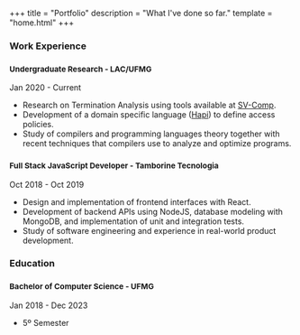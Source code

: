 +++
title = "Portfolio"
description = "What I've done so far."
template = "home.html"
+++

<h3 class="post-subtitle">
    Work Experience
</h3>

<div class="posts">
  <div class="post">
    <h3 class="post-title">
      <small>
        Undergraduate Research - LAC/UFMG
      </small>
    </h3>
    <span class="post-date">Jan 2020 - Current</span>
    <ul>
      <li>Research on Termination Analysis using tools available at <a href="https://sv-comp.sosy-lab.org">SV-Comp</a>.</li>
      <li>Development of a domain specific language (<a href="https://github.com/lac-dcc/hapi">Hapi</a>) to define access policies.</li>
      <li>Study of compilers and programming languages theory together with recent techniques that compilers use to analyze and optimize programs.</li>
  </ul>
  </div>

  <div class="post">
    <h3 class="post-title">
      <small>
        Full Stack JavaScript Developer - Tamborine Tecnologia
      </small>
    </h3>
    <span class="post-date">Oct 2018 - Oct 2019</span>
    <ul>
      <li>Design and implementation of frontend interfaces with React.</li>
      <li>Development of backend APIs using NodeJS, database modeling with MongoDB, and implementation of unit and integration tests.</li>
      <li>Study of software engineering and experience in real-world product development.</li>
    </ul>
  </div>
</div>


<h3 class="post-subtitle">
    Education
</h3>

<div class="posts">
  <div class="post">
    <h3 class="post-title">
      <small>
        Bachelor of Computer Science - UFMG
      </small>
    </h3>
    <span class="post-date">Jan 2018 - Dec 2023</span>
    <ul>
      <li>5º Semester</li>
    </ul>
  </div>
</div>
